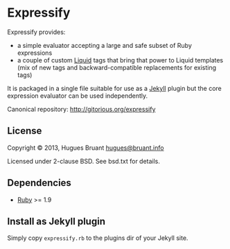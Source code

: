Expressify
==========

Expressify provides:

 * a simple evaluator accepting a large and safe subset of Ruby expressions
 * a couple of custom [Liquid](http://liquidmarkup.org) tags that bring that
 power to Liquid templates (mix of new tags and backward-compatible replacements
 for existing tags)

It is packaged in a single file suitable for use as a [Jekyll](http://jekyllrb.com)
plugin but the core expression evaluator can be used independently.


Canonical repository: <http://gitorious.org/expressify>


License
-------

Copyright &copy; 2013, Hugues Bruant <hugues@bruant.info>

Licensed under 2-clause BSD. See bsd.txt for details.


Dependencies
------------

* [Ruby](https://www.ruby-lang.org) >= 1.9


Install as Jekyll plugin
------------------------

Simply copy `expressify.rb` to the plugins dir of your Jekyll site.

